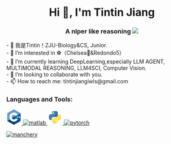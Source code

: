 <h1 align="center">Hi 👋, I'm Tintin Jiang</h1>
<h3 align="center">A nlper like reasoning <img src="https://komarev.com/ghpvc/?username=yurujiang2003&color=blueviolet"></h3> 
- 👋 我是Tintin！ZJU-Biology&CS, Junior.<br>
- 👀 I’m interested in ⚽️（Chelsea💙&Redondo5）<br>
- 🌱 I’m currently learning DeepLearning,especially LLM AGENT, MULTIMODAL REASONING, LLM4SCI, Computer Vision.<br>
- 💞️ I’m looking to collaborate with you.<br>
- 📫 How to reach me: tintinjiangiwls@gmail.com<br>

<!---
yurujiang2003/yurujiang2003 is a ✨ special ✨ repository because its `README.md` (this file) appears on your GitHub profile.
You can click the Preview link to take a look at your changes.
--->
<h3 align="left">Languages and Tools:</h3>
<p align="left"> <a href="https://www.w3schools.com/cpp/" target="_blank" rel="noreferrer"> <img src="https://raw.githubusercontent.com/devicons/devicon/master/icons/cplusplus/cplusplus-original.svg" alt="cplusplus" width="40" height="40"/> </a> <a href="https://www.mathworks.com/" target="_blank" rel="noreferrer"> <img src="https://upload.wikimedia.org/wikipedia/commons/2/21/Matlab_Logo.png" alt="matlab" width="40" height="40"/> </a> <a href="https://www.python.org" target="_blank" rel="noreferrer"> <img src="https://raw.githubusercontent.com/devicons/devicon/master/icons/python/python-original.svg" alt="python" width="40" height="40"/> </a> <a href="https://pytorch.org/" target="_blank" rel="noreferrer"> <img src="https://www.vectorlogo.zone/logos/pytorch/pytorch-icon.svg" alt="pytorch" width="40" height="40"/> </a> </p>

<p align="left"> <a href="https://github.com/ryo-ma/github-profile-trophy"><img src="https://github-profile-trophy.vercel.app/?username=yurujiang2003&margin-w=5&row=1&column=7" alt="manchery" /></a> </p>

